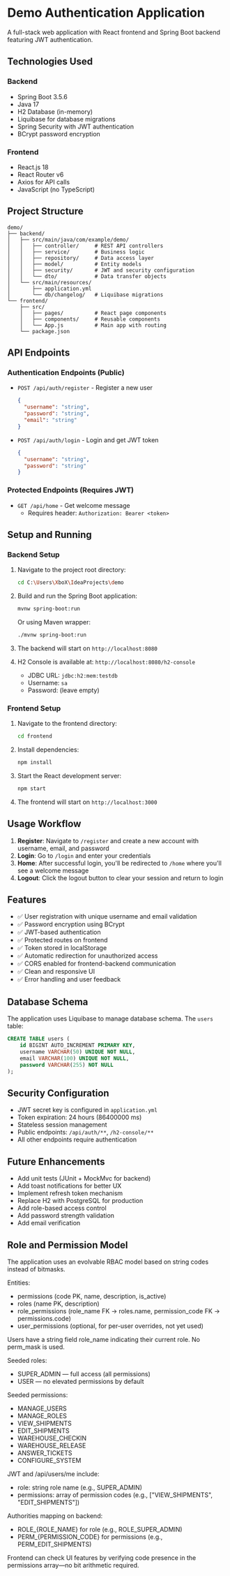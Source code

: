 # Demo Authentication Application

A full-stack web application with React frontend and Spring Boot backend featuring JWT authentication.

## Technologies Used

### Backend
- Spring Boot 3.5.6
- Java 17
- H2 Database (in-memory)
- Liquibase for database migrations
- Spring Security with JWT authentication
- BCrypt password encryption

### Frontend
- React.js 18
- React Router v6
- Axios for API calls
- JavaScript (no TypeScript)

## Project Structure

```
demo/
├── backend/
│   ├── src/main/java/com/example/demo/
│   │   ├── controller/     # REST API controllers
│   │   ├── service/        # Business logic
│   │   ├── repository/     # Data access layer
│   │   ├── model/          # Entity models
│   │   ├── security/       # JWT and security configuration
│   │   └── dto/            # Data transfer objects
│   └── src/main/resources/
│       ├── application.yml
│       └── db/changelog/   # Liquibase migrations
└── frontend/
    ├── src/
    │   ├── pages/          # React page components
    │   ├── components/     # Reusable components
    │   └── App.js          # Main app with routing
    └── package.json
```

## API Endpoints

### Authentication Endpoints (Public)
- `POST /api/auth/register` - Register a new user
  ```json
  {
    "username": "string",
    "password": "string",
    "email": "string"
  }
  ```
  
- `POST /api/auth/login` - Login and get JWT token
  ```json
  {
    "username": "string",
    "password": "string"
  }
  ```

### Protected Endpoints (Requires JWT)
- `GET /api/home` - Get welcome message
  - Requires header: `Authorization: Bearer <token>`

## Setup and Running

### Backend Setup

1. Navigate to the project root directory:
   ```bash
   cd C:\Users\XboX\IdeaProjects\demo
   ```

2. Build and run the Spring Boot application:
   ```bash
   mvnw spring-boot:run
   ```
   Or using Maven wrapper:
   ```bash
   ./mvnw spring-boot:run
   ```

3. The backend will start on `http://localhost:8080`

4. H2 Console is available at: `http://localhost:8080/h2-console`
   - JDBC URL: `jdbc:h2:mem:testdb`
   - Username: `sa`
   - Password: (leave empty)

### Frontend Setup

1. Navigate to the frontend directory:
   ```bash
   cd frontend
   ```

2. Install dependencies:
   ```bash
   npm install
   ```

3. Start the React development server:
   ```bash
   npm start
   ```

4. The frontend will start on `http://localhost:3000`

## Usage Workflow

1. **Register**: Navigate to `/register` and create a new account with username, email, and password
2. **Login**: Go to `/login` and enter your credentials
3. **Home**: After successful login, you'll be redirected to `/home` where you'll see a welcome message
4. **Logout**: Click the logout button to clear your session and return to login

## Features

- ✅ User registration with unique username and email validation
- ✅ Password encryption using BCrypt
- ✅ JWT-based authentication
- ✅ Protected routes on frontend
- ✅ Token stored in localStorage
- ✅ Automatic redirection for unauthorized access
- ✅ CORS enabled for frontend-backend communication
- ✅ Clean and responsive UI
- ✅ Error handling and user feedback

## Database Schema

The application uses Liquibase to manage database schema. The `users` table:

```sql
CREATE TABLE users (
    id BIGINT AUTO_INCREMENT PRIMARY KEY,
    username VARCHAR(50) UNIQUE NOT NULL,
    email VARCHAR(100) UNIQUE NOT NULL,
    password VARCHAR(255) NOT NULL
);
```

## Security Configuration

- JWT secret key is configured in `application.yml`
- Token expiration: 24 hours (86400000 ms)
- Stateless session management
- Public endpoints: `/api/auth/**`, `/h2-console/**`
- All other endpoints require authentication

## Future Enhancements

- Add unit tests (JUnit + MockMvc for backend)
- Add toast notifications for better UX
- Implement refresh token mechanism
- Replace H2 with PostgreSQL for production
- Add role-based access control
- Add password strength validation
- Add email verification

## Role and Permission Model

The application uses an evolvable RBAC model based on string codes instead of bitmasks.

Entities:
- permissions (code PK, name, description, is_active)
- roles (name PK, description)
- role_permissions (role_name FK -> roles.name, permission_code FK -> permissions.code)
- user_permissions (optional, for per-user overrides, not yet used)

Users have a string field role_name indicating their current role. No perm_mask is used.

Seeded roles:
- SUPER_ADMIN — full access (all permissions)
- USER — no elevated permissions by default

Seeded permissions:
- MANAGE_USERS
- MANAGE_ROLES
- VIEW_SHIPMENTS
- EDIT_SHIPMENTS
- WAREHOUSE_CHECKIN
- WAREHOUSE_RELEASE
- ANSWER_TICKETS
- CONFIGURE_SYSTEM

JWT and /api/users/me include:
- role: string role name (e.g., SUPER_ADMIN)
- permissions: array of permission codes (e.g., ["VIEW_SHIPMENTS", "EDIT_SHIPMENTS"]) 

Authorities mapping on backend:
- ROLE_{ROLE_NAME} for role (e.g., ROLE_SUPER_ADMIN)
- PERM_{PERMISSION_CODE} for permissions (e.g., PERM_EDIT_SHIPMENTS)

Frontend can check UI features by verifying code presence in the permissions array—no bit arithmetic required.
